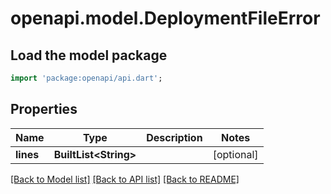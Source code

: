 # openapi.model.DeploymentFileError

## Load the model package
```dart
import 'package:openapi/api.dart';
```

## Properties
Name | Type | Description | Notes
------------ | ------------- | ------------- | -------------
**lines** | **BuiltList&lt;String&gt;** |  | [optional] 

[[Back to Model list]](../README.md#documentation-for-models) [[Back to API list]](../README.md#documentation-for-api-endpoints) [[Back to README]](../README.md)


